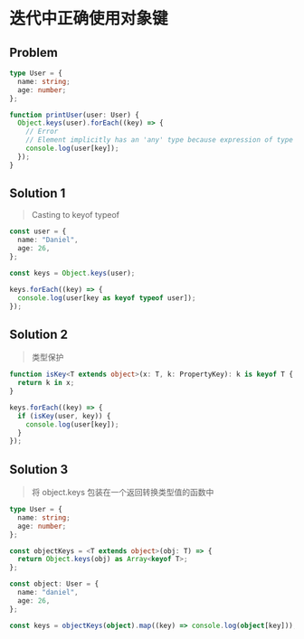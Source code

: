 # 迭代中正确使用对象键

## Problem

```typescript
type User = {
  name: string;
  age: number;
};

function printUser(user: User) {
  Object.keys(user).forEach((key) => {
    // Error
    // Element implicitly has an 'any' type because expression of type 'string' can't be used to index type 'User'
    console.log(user[key]);
  });
}
```

## Solution 1

> Casting to keyof typeof

```typescript
const user = {
  name: "Daniel",
  age: 26,
};

const keys = Object.keys(user);

keys.forEach((key) => {
  console.log(user[key as keyof typeof user]);
});
```

## Solution 2

> 类型保护

```typescript
function isKey<T extends object>(x: T, k: PropertyKey): k is keyof T {
  return k in x;
}

keys.forEach((key) => {
  if (isKey(user, key)) {
    console.log(user[key]);
  }
});
```

## Solution 3

> 将 object.keys 包装在一个返回转换类型值的函数中

```typescript
type User = {
  name: string;
  age: number;
};

const objectKeys = <T extends object>(obj: T) => {
  return Object.keys(obj) as Array<keyof T>;
};

const object: User = {
  name: "daniel",
  age: 26,
};

const keys = objectKeys(object).map((key) => console.log(object[key]));
```
